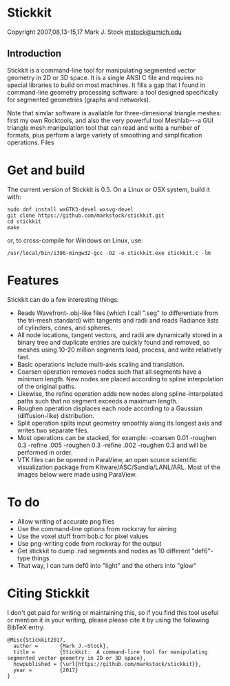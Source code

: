 # Stickkit

Copyright 2007,08,13-15,17 Mark J. Stock mstock@umich.edu

## Introduction

Stickkit is a command-line tool for manipulating segmented vector geometry in 2D or 3D space. It is a single ANSI C file and requires no special libraries to build on most machines. It fills a gap that I found in command-line geometry processing software: a tool designed specifically for segmented geometries (graphs and networks).

Note that similar software is available for three-dimesional triangle meshes: first my own Rocktools, and also the very powerful tool Meshlab---a GUI triangle mesh manipulation tool that can read and write a number of formats, plus perform a large variety of smoothing and simplification operations.
Files

# Get and build

The current version of Stickkit is 0.5. On a Linux or OSX system, build it with:

    sudo dnf install wxGTK3-devel wxsvg-devel
    git clone https://github.com/markstock/stickkit.git
    cd stickkit
    make

or, to cross-compile for Windows on Linux, use:

    /usr/local/bin/i386-mingw32-gcc -O2 -o stickkit.exe stickkit.c -lm

# Features

Stickkit can do a few interesting things:

* Reads Wavefront-.obj-like files (which I call ".seg" to differentiate from the tri-mesh standard) with tangents and radii and reads Radiance lists of cylinders, cones, and spheres.
* All node locations, tangent vectors, and radii are dynamically stored in a binary tree and duplicate entries are quickly found and removed, so meshes using 10-20 million segments load, process, and write relatively fast.
* Basic operations include multi-axis scaling and translation.
* Coarsen operation removes nodes such that all segments have a minimum length. New nodes are placed according to spline interpolation of the original paths.
* Likewise, the refine operation adds new nodes along spline-interpolated paths such that no segment exceeds a maximum length.
* Roughen operation displaces each node according to a Gaussian (diffusion-like) distribution.
* Split operation splits input geometry smoothly along its longest axis and writes two separate files.
* Most operations can be stacked, for example: -coarsen 0.01 -roughen 0.3 -refine .005 -roughen 0.3 -refine .002 -roughen 0.3 and will be performed in order.
* VTK files can be opened in ParaView, an open source scientific visualization package from Kitware/ASC/Sandia/LANL/ARL. Most of the images below were made using ParaView. 

# To do

* Allow writing of accurate png files
* Use the command-line options from rockxray for aiming
* Use the voxel stuff from bob.c for pixel values
* Use png-writing code from rockxray for the output
* Get stickkit to dump .rad segments and nodes as 10 different "def6"-type things
* That way, I can turn def0 into "light" and the others into "glow"

# Citing Stickkit

I don't get paid for writing or maintaining this, so if you find this tool useful or mention it in your writing, please please cite it by using the following BibTeX entry.

```
@Misc{Stickkit2017,
  author =       {Mark J.~Stock},
  title =        {Stickkit:  A command-line tool for manipulating segmented vector geometry in 2D or 3D space},
  howpublished = {\url{https://github.com/markstock/stickkit}},
  year =         {2017}
}
```
